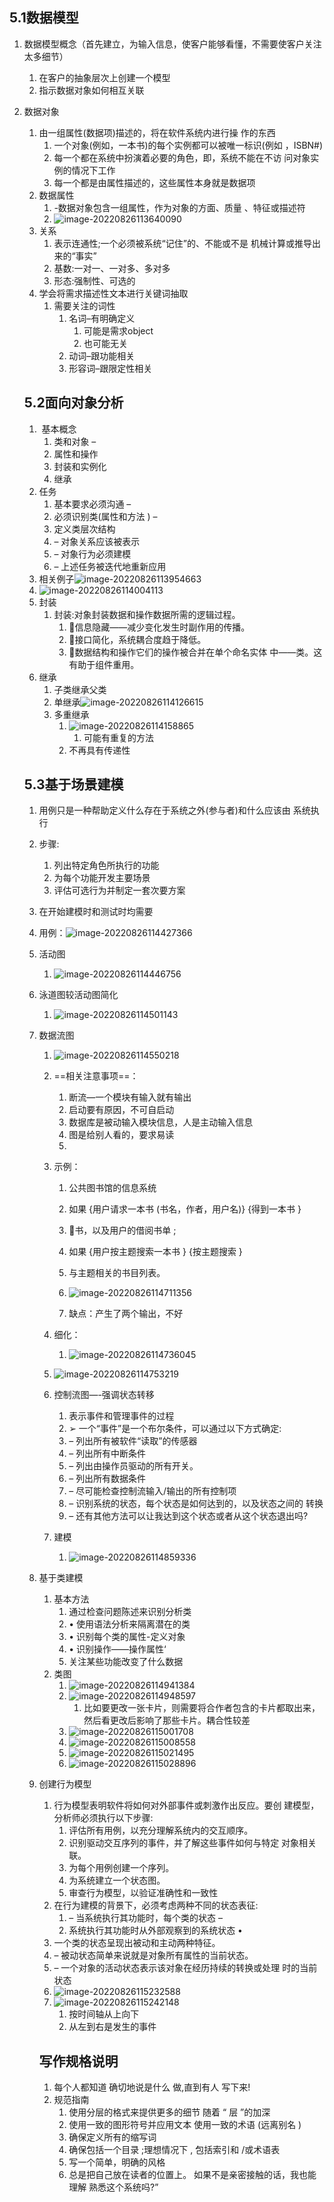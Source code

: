## 5.1数据模型

1. 数据模型概念（首先建立，为输入信息，使客户能够看懂，不需要使客户关注太多细节）

   1.  在客户的抽象层次上创建一个模型
   2. 指示数据对象如何相互关联

2. 数据对象	

   1. 由一组属性(数据项)描述的，将在软件系统内进行操 作的东西
      1. 一个对象(例如，一本书)的每个实例都可以被唯一标识(例如 ，ISBN#) 
      2. 每一个都在系统中扮演着必要的角色，即，系统不能在不访 问对象实例的情况下工作 
      3. 每一个都是由属性描述的，这些属性本身就是数据项
   2. 数据属性
      1. -数据对象包含一组属性，作为对象的方面、质量 、特征或描述符
      2. ![image-20220826113640090](res/05.设计概念与原则/image-20220826113640090.png)
   3. 关系
      1. 表示连通性;一个必须被系统“记住”的、不能或不是 机械计算或推导出来的“事实”
      2. 基数:一对一、一对多、多对多 
      3. 形态:强制性、可选的
   4. 学会将需求描述性文本进行关键词抽取
      1. 需要关注的词性
         1. 名词–有明确定义
            1. 可能是需求object
            2. 也可能无关
         2. 动词–跟功能相关
         3. 形容词–跟限定性相关

   ## 5.2面向对象分析

   1. ​	基本概念
      1. 类和对象 –
      2. 属性和操作 
      3.  封装和实例化 
      4.  继承
   2. 任务
      1. 基本要求必须沟通 –
      2.  必须识别类(属性和方法 ) – 
      3. 定义类层次结构 
      4. – 对象关系应该被表示
      5.  – 对象行为必须建模 
      6. – 上述任务被迭代地重新应用
   3. 相关例子![image-20220826113954663](res/05.设计概念与原则/image-20220826113954663.png)
   4. ![image-20220826114004113](res/05.设计概念与原则/image-20220826114004113.png)
   5. 封装
      1. 封装:对象封装数据和操作数据所需的逻辑过程。 
         1.  信息隐藏——减少变化发生时副作用的传播。
         2.  接口简化，系统耦合度趋于降低。
         3.  数据结构和操作它们的操作被合并在单个命名实体 中——类。这有助于组件重用。
   6. 继承
      1. 子类继承父类
      2. 单继承![image-20220826114126615](res/05.设计概念与原则/image-20220826114126615.png)
      3. 多重继承
         1. ![image-20220826114158865](res/05.设计概念与原则/image-20220826114158865.png)
            1. 可能有重复的方法
         2. 不再具有传递性

   ## 5.3基于场景建模

   1. 用例只是一种帮助定义什么存在于系统之外(参与者)和什么应该由 系统执行

   2. 步骤: 

      1. 列出特定角色所执行的功能 
      2.  为每个功能开发主要场景
      3. 评估可选行为并制定一套次要方案

   3. 在开始建模时和测试时均需要

   4. 用例：![image-20220826114427366](res/05.设计概念与原则/image-20220826114427366.png)

   5. 活动图

      1. ![image-20220826114446756](res/05.设计概念与原则/image-20220826114446756.png)

   6. 泳道图较活动图简化

      1. ![image-20220826114501143](res/05.设计概念与原则/image-20220826114501143.png)

   7. 数据流图

      1. ![image-20220826114550218](res/05.设计概念与原则/image-20220826114550218.png)

      2. ==相关注意事项==：

         1. 断流—一个模块有输入就有输出
         2. 启动要有原因，不可自启动
         3. 数据库是被动输入模块信息，人是主动输入信息
         4. 图是给别人看的，要求易读
         5. 

      3. 示例：

         1. 公共图书馆的信息系统 

         2. 如果 {用户请求一本书 (书名，作者，用户名)} {得到一本书 } 

         3. 书，以及用户的借阅书单 ;

         4.  如果 {用户按主题搜索一本书 } {按主题搜索 } 

         5. 与主题相关的书目列表。 

         6. ![image-20220826114711356](res/05.设计概念与原则/image-20220826114711356.png)

         7. 缺点：产生了两个输出，不好

            

      4. 细化：

         1. ![image-20220826114736045](res/05.设计概念与原则/image-20220826114736045.png)

      5. ![image-20220826114753219](res/05.设计概念与原则/image-20220826114753219.png)

      6. 控制流图—-强调状态转移

         1.  表示事件和管理事件的过程
         2.  ➢ 一个“事件”是一个布尔条件，可以通过以下方式确定: 
         3. – 列出所有被软件“读取”的传感器 
         4. – 列出所有中断条件
         5.  – 列出由操作员驱动的所有开关。
         6.  – 列出所有数据条件
         7.  – 尽可能检查控制流输入/输出的所有控制项 
         8. – 识别系统的状态，每个状态是如何达到的，以及状态之间的 转换 
         9. – 还有其他方法可以让我达到这个状态或者从这个状态退出吗?

      7. 建模

         1. ![image-20220826114859336](res/05.设计概念与原则/image-20220826114859336.png)

   8. 基于类建模

      1. 基本方法
         1. 通过检查问题陈述来识别分析类 
         2. • 使用语法分析来隔离潜在的类
         3.  • 识别每个类的属性-定义对象 
         4. • 识别操作——操作属性‘
         5. 关注某些功能改变了什么数据
      2. 类图
         1. ![image-20220826114941384](res/05.设计概念与原则/image-20220826114941384.png)
         2. ![image-20220826114948597](res/05.设计概念与原则/image-20220826114948597-16614857888361-16614857897603.png)
            1. 比如要更改一张卡片，则需要将合作者包含的卡片都取出来，然后看更改后影响了那些卡片。耦合性较差
         3. ![image-20220826115001708](res/05.设计概念与原则/image-20220826115001708.png)
         4. ![image-20220826115008558](res/05.设计概念与原则/image-20220826115008558-16614858087595.png)
         5. ![image-20220826115021495](res/05.设计概念与原则/image-20220826115021495.png)
         6. ![image-20220826115028896](res/05.设计概念与原则/image-20220826115028896.png)

   9. 创建行为模型

      1. 行为模型表明软件将如何对外部事件或刺激作出反应。要创 建模型，分析师必须执行以下步骤: 
         1. 评估所有用例，以充分理解系统内的交互顺序。 
         2. 识别驱动交互序列的事件，并了解这些事件如何与特定 对象相关联。
         3.   为每个用例创建一个序列。 
         4. 为系统建立一个状态图。 
         5.  审查行为模型，以验证准确性和一致性
      2. 在行为建模的背景下，必须考虑两种不同的状态表征: 
         1. – 当系统执行其功能时，每个类的状态 – 
         2. 系统执行其功能时从外部观察到的系统状态 •
      3.  一个类的状态呈现出被动和主动两种特征。
         1.  – 被动状态简单来说就是对象所有属性的当前状态。 
         2. – 一个对象的活动状态表示该对象在经历持续的转换或处理 时的当前状态
      4. ![image-20220826115232588](res/05.设计概念与原则/image-20220826115232588.png)
      5. ![image-20220826115242148](res/05.设计概念与原则/image-20220826115242148.png)
         1. 按时间轴从上向下
         2. 从左到右是发生的事件

      ## 写作规格说明

      1. 每个人都知道 确切地说是什么 做,直到有人 写下来!
      2. 规范指南
         1. 使用分层的格式来提供更多的细节 随着 “ 层 ”的加深 
         2. 使用一致的图形符号并应用文本 使用一致的术语 (远离别名 ) 
         3. 确保定义所有的缩写词 
         4. 确保包括一个目录 ;理想情况下 , 包括索引和 /或术语表
         5.  写一个简单，明确的风格 
         6. 总是把自己放在读者的位置上。 如果不是亲密接触的话，我也能理解 熟悉这个系统吗?”

      



